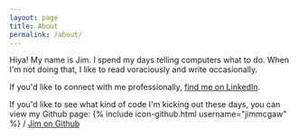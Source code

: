 ```yaml
---
layout: page
title: About
permalink: /about/
---
```


Hiya! My name is Jim. I spend my days telling computers what to do. When I'm not doing that, I like to read voraciously and  write occasionally.

If you'd like to connect with me professionally, [find me on LinkedIn](https://www.linkedin.com/in/jimmcgaw).

If you'd like to see what kind of code I'm kicking out these days, you can view my Github page:
{% include icon-github.html username="jimmcgaw" %} /
[Jim on Github](https://github.com/jimmcgaw)
